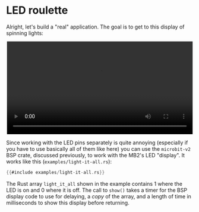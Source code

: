 # LED roulette

Alright, let's build a "real" application. The goal is to get to this display of spinning lights:

<p align="center">
<video src="../assets/roulette_fast.mp4" width="500" loop="true" autoplay="true"/>
</p>

Since working with the LED pins separately is quite annoying (especially if you have to use
basically all of them like here) you can use the `microbit-v2` BSP crate, discussed previously, to
work with the MB2's LED "display". It works like this (`examples/light-it-all.rs`):

```rust
{{#include examples/light-it-all.rs}}
```

The Rust array `light_it_all` shown in the example contains 1 where the LED is on and 0 where it is
off.  The call to `show()` takes a timer for the BSP display code to use for delaying, a *copy* of
the array, and a length of time in milliseconds to show this display before returning.
